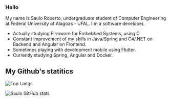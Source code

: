 ### Hello 




My name is Saulo Roberto, undergraduate student of Computer Engineering at Federal University of Alagoas - UFAL. I'm a software developer. 

- Actually studying Firmware for Embebbed Systems, using C
- Constant improvement of my skills in Java/Spring and C#/.NET on Backend and Angular on Frontend.
- Sometimes playing with development mobile using Flutter.
- Currently studying Spring, Angular and Docker.

## My Github's statitics

![Top Langs](https://github-readme-stats.vercel.app/api/top-langs/?username=saulolv&theme=tokyonight&layout=compact)

![Saulo GitHub stats](https://github-readme-stats.vercel.app/api?username=saulolv&show_icons=true&theme=radical&show_icons=true&count_private=true&repo=github-readme-stats)
